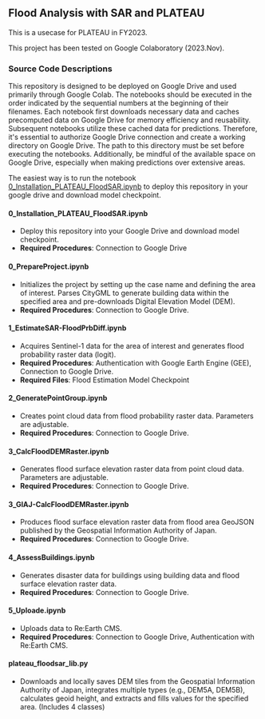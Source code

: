 ## Flood Analysis with SAR and PLATEAU
This is a usecase for PLATEAU in FY2023.

This project has been tested on Google Colaboratory (2023.Nov).

### Source Code Descriptions

This repository is designed to be deployed on Google Drive and used primarily through Google Colab. The notebooks should be executed in the order indicated by the sequential numbers at the beginning of their filenames. Each notebook first downloads necessary data and caches precomputed data on Google Drive for memory efficiency and reusability. Subsequent notebooks utilize these cached data for predictions. Therefore, it's essential to authorize Google Drive connection and create a working directory on Google Drive. The path to this directory must be set before executing the notebooks. Additionally, be mindful of the available space on Google Drive, especially when making predictions over extensive areas.


The easiest way is to run the notebook [0_Installation_PLATEAU_FloodSAR.ipynb](https://colab.research.google.com/github/eukarya-inc/plateau-2023-uc01-satellite-analytics/blob/feature/install/PLATEAU-FloodSAR/0_Installation_PLATEAU_FloodSAR.ipynb) to deploy this repository in your google drive and download model checkpoint.

#### 0_Installation_PLATEAU_FloodSAR.ipynb
- Deploy this repository into your Google Drive and download model checkpoint.
- **Required Procedures**: Connection to Google Drive

#### 0_PrepareProject.ipynb
- Initializes the project by setting up the case name and defining the area of interest. Parses CityGML to generate building data within the specified area and pre-downloads Digital Elevation Model (DEM).
- **Required Procedures**: Connection to Google Drive.

#### 1_EstimateSAR-FloodPrbDiff.ipynb
- Acquires Sentinel-1 data for the area of interest and generates flood probability raster data (logit).
- **Required Procedures**: Authentication with Google Earth Engine (GEE), Connection to Google Drive.
- **Required Files**: Flood Estimation Model Checkpoint

#### 2_GeneratePointGroup.ipynb
- Creates point cloud data from flood probability raster data. Parameters are adjustable.
- **Required Procedures**: Connection to Google Drive.

#### 3_CalcFloodDEMRaster.ipynb
- Generates flood surface elevation raster data from point cloud data. Parameters are adjustable.
- **Required Procedures**: Connection to Google Drive.

#### 3_GIAJ-CalcFloodDEMRaster.ipynb
- Produces flood surface elevation raster data from flood area GeoJSON published by the Geospatial Information Authority of Japan.
- **Required Procedures**: Connection to Google Drive.

#### 4_AssessBuildings.ipynb
- Generates disaster data for buildings using building data and flood surface elevation raster data.
- **Required Procedures**: Connection to Google Drive.

#### 5_Uploade.ipynb
- Uploads data to Re:Earth CMS.
- **Required Procedures**: Connection to Google Drive, Authentication with Re:Earth CMS.

#### plateau_floodsar_lib.py
- Downloads and locally saves DEM tiles from the Geospatial Information Authority of Japan, integrates multiple types (e.g., DEM5A, DEM5B), calculates geoid height, and extracts and fills values for the specified area. (Includes 4 classes)
